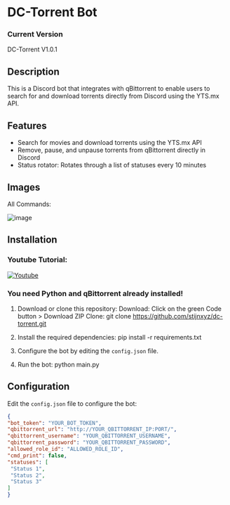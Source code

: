 # DC-Torrent Bot

### Current Version
DC-Torrent V1.0.1

## Description

This is a Discord bot that integrates with qBittorrent to enable users to search for and download torrents directly from Discord using the YTS.mx API.

## Features

- Search for movies and download torrents using the YTS.mx API
- Remove, pause, and unpause torrents from qBittorrent directly in Discord
- Status rotator: Rotates through a list of statuses every 10 minutes

## Images
All Commands:

![image](https://github.com/Stijnxyz/dc-torrent/assets/84400230/ac2bfd91-d44b-4c07-96eb-d7a9c86d1295)




## Installation

### Youtube Tutorial:
[![Youtube](https://img.youtube.com/vi/YOUTUBE_VIDEO_ID_HERE/0.jpg)](https://www.youtube.com/watch?v=YOUTUBE_VIDEO_ID_HERE)

### You need Python and qBittorrent already installed!

1. Download or clone this repository:
Download: Click on the green Code button > Download ZIP
Clone: git clone https://github.com/stijnxyz/dc-torrent.git

2. Install the required dependencies:
pip install -r requirements.txt

3. Configure the bot by editing the `config.json` file.

4. Run the bot:
python main.py

## Configuration

Edit the `config.json` file to configure the bot:

```json
{
"bot_token": "YOUR_BOT_TOKEN",
"qbittorrent_url": "http://YOUR_QBITTORRENT_IP:PORT/",
"qbittorrent_username": "YOUR_QBITTORRENT_USERNAME",
"qbittorrent_password": "YOUR_QBITTORRENT_PASSWORD",
"allowed_role_id": "ALLOWED_ROLE_ID",
"cmd_print": false,
"statuses": [
 "Status 1",
 "Status 2",
 "Status 3"
]
}

